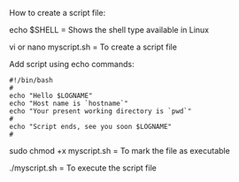 How to create a script file:

echo $SHELL = Shows the shell type available in Linux

vi or nano myscript.sh = To create a script file

Add script using echo commands:

    #!/bin/bash
    #
    echo "Hello $LOGNAME"
    echo "Host name is `hostname`"
    echo "Your present working directory is `pwd`"
    #
    echo "Script ends, see you soon $LOGNAME"
    #

sudo chmod +x myscript.sh = To mark the file as executable

./myscript.sh = To execute the script file
